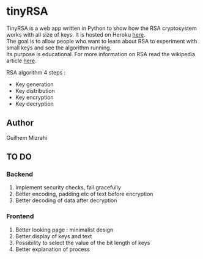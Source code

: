 # tinyRSA
TinyRSA is a web app written in Python to show how the RSA cryptosystem works with all size of keys. It is hosted on Heroku [here](https://tinyrsa.herokuapp.com/).  
The goal is to allow people who want to learn about RSA to experiment with small keys and see the algorithm running.  
Its purpose is educational. For more information on RSA read the wikipedia article [here](https://en.wikipedia.org/wiki/RSA_%28cryptosystem%29).

RSA algorithm
4 steps :  
- Key generation
- Key distribution
- Key encryption
- Key decryption

## Author

Guilhem Mizrahi

## TO DO
### Backend
1. Implement security checks, fail gracefully
2. Better encoding, padding etc of text before encryption
3. Better decoding of data after decryption
### Frontend
1. Better looking page : minimalist design
2. Better display of keys and text
3. Possibility to select the value of the bit length of keys
4. Better explanation of process
